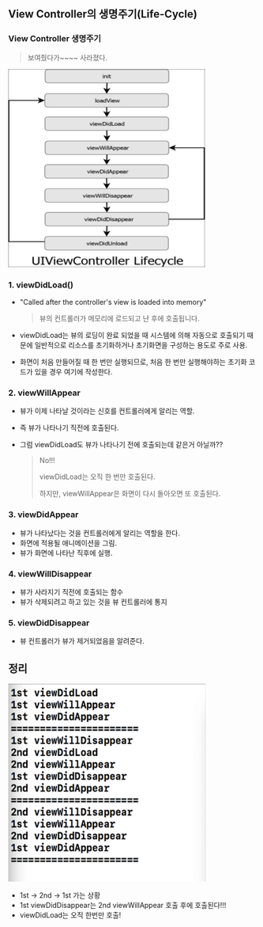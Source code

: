 ## View Controller의 생명주기(Life-Cycle)

### View Controller 생명주기

> 보여줬다가~~~~ 사라졌다.

<img src="../img/image-20200715001016925.png" alt="image-20200715001016925" width=400 height=400 />



### 1. viewDidLoad()

- "Called after the controller's view is loaded into memory"

  > 뷰의 컨트롤러가 메모리에 로드되고 난 후에 호출됩니다.

- viewDidLoad는 뷰의 로딩이 완료 되었을 때 시스템에 의해 자동으로 호출되기 때문에 일반적으로 리소스를 초기화하거나 초기화면을 구성하는 용도로 주로 사용.

- 화면이 처음 만들어질 때 한 번만 실행되므로, 처음 한 번만 실행해야하는 초기화 코드가 있을 경우 여기에 작성한다.



### 2. viewWillAppear

- 뷰가 이제 나타날 것이라는 신호를 컨트롤러에게 알리는 역할.

- 즉 뷰가 나타나기 직전에 호출된다.

- 그럼 viewDidLoad도 뷰가 나타나기 전에 호출되는데 같은거 아닐까??

  > No!!!
  >
  > viewDidLoad는 오직 한 번만 호출된다.
  >
  > 하지만, viewWillAppear은 화면이 다시 돌아오면 또 호출된다.



### 3. viewDidAppear

- 뷰가 나타났다는 것을 컨트롤러에게 알리는 역할을 한다.
- 화면에 적용될 애니메이션을 그림.
- 뷰가 화면에 나타난 직후에 실행.



### 4. viewWillDisappear

- 뷰가 사라지기 직전에 호출되는 함수
- 뷰가 삭제되려고 하고 있는 것을 뷰 컨트롤러에 통지



### 5. viewDidDisappear

- 뷰 컨트롤러가 뷰가 제거되었음을 알려준다.





## 정리

<img src="../img/image-20200715003050248.png" alt="image-20200715003050248" width = 400 height = 400 />

- 1st -> 2nd -> 1st 가는 상황
- 1st viewDidDisappear는 2nd viewWillAppear 호출 후에 호출된다!!!
- viewDidLoad는 오직 한번만 호출!
